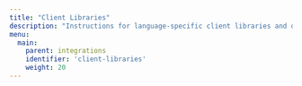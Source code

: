 ```yaml
---
title: "Client Libraries"
description: "Instructions for language-specific client libraries and drivers that connect, insert, manage, query and stream from Materialize."
menu:
  main:
    parent: integrations
    identifier: 'client-libraries'
    weight: 20
---
```

